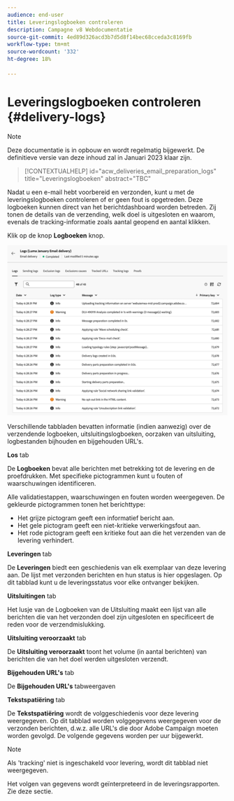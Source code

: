 ```yaml
---
audience: end-user
title: Leveringslogboeken controleren
description: Campagne v8 Webdocumentatie
source-git-commit: 4ed89d326acd3b7d5d8f14bec68cceda3c8169fb
workflow-type: tm+mt
source-wordcount: '332'
ht-degree: 18%

---
```


# Leveringslogboeken controleren {#delivery-logs}

>[!NOTE]
>
>Deze documentatie is in opbouw en wordt regelmatig bijgewerkt. De definitieve versie van deze inhoud zal in Januari 2023 klaar zijn.

>[!CONTEXTUALHELP]
>id="acw_deliveries_email_preparation_logs"
>title="Leveringslogboeken"
>abstract="TBC"

Nadat u een e-mail hebt voorbereid en verzonden, kunt u met de leveringslogboeken controleren of er geen fout is opgetreden. Deze logboeken kunnen direct van het berichtdashboard worden betreden. Zij tonen de details van de verzending, welk doel is uitgesloten en waarom, evenals de tracking-informatie zoals aantal geopend en aantal klikken.

Klik op de knop **Logboeken** knop.

![](assets/logs.png)

Verschillende tabbladen bevatten informatie (indien aanwezig) over de verzendende logboeken, uitsluitingslogboeken, oorzaken van uitsluiting, logbestanden bijhouden en bijgehouden URL&#39;s.

**Los** tab

De **Logboeken** bevat alle berichten met betrekking tot de levering en de proefdrukken. Met specifieke pictogrammen kunt u fouten of waarschuwingen identificeren.

Alle validatiestappen, waarschuwingen en fouten worden weergegeven. De gekleurde pictogrammen tonen het berichttype:

* Het grijze pictogram geeft een informatief bericht aan.
* Het gele pictogram geeft een niet-kritieke verwerkingsfout aan.
* Het rode pictogram geeft een kritieke fout aan die het verzenden van de levering verhindert.

**Leveringen** tab

De **Leveringen** biedt een geschiedenis van elk exemplaar van deze levering aan. De lijst met verzonden berichten en hun status is hier opgeslagen. Op dit tabblad kunt u de leveringsstatus voor elke ontvanger bekijken.

**Uitsluitingen** tab

Het lusje van de Logboeken van de Uitsluiting maakt een lijst van alle berichten die van het verzonden doel zijn uitgesloten en specificeert de reden voor de verzendmislukking.

**Uitsluiting veroorzaakt** tab

De **Uitsluiting veroorzaakt** toont het volume (in aantal berichten) van berichten die van het doel werden uitgesloten verzendt.

**Bijgehouden URL&#39;s** tab

De **Bijgehouden URL&#39;s** tabweergaven

**Tekstspatiëring** tab

De **Tekstspatiëring** wordt de volggeschiedenis voor deze levering weergegeven. Op dit tabblad worden volggegevens weergegeven voor de verzonden berichten, d.w.z. alle URL&#39;s die door Adobe Campaign moeten worden gevolgd. De volgende gegevens worden per uur bijgewerkt.

>[!NOTE]
>
>Als &#39;tracking&#39; niet is ingeschakeld voor levering, wordt dit tabblad niet weergegeven.

Het volgen van gegevens wordt geïnterpreteerd in de leveringsrapporten. Zie deze sectie.



